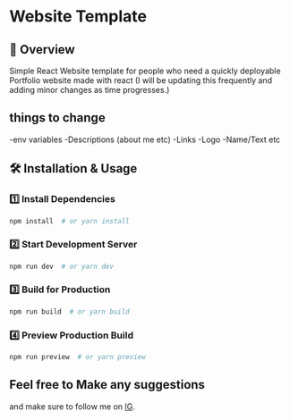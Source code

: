 # Website Template

## 🚀 Overview
Simple React Website template for people who need a quickly deployable Portfolio website made with react (I will be updating this frequently and adding minor changes as time progresses.)

## things to change
-env variables
-Descriptions (about me etc)
-Links
-Logo
-Name/Text etc

## 🛠 Installation & Usage
### 1️⃣ Install Dependencies
```sh
npm install  # or yarn install
```

### 2️⃣ Start Development Server
```sh
npm run dev  # or yarn dev
```

### 3️⃣ Build for Production
```sh
npm run build  # or yarn build
```

### 4️⃣ Preview Production Build
```sh
npm run preview  # or yarn preview
```

## Feel free to Make any suggestions
  and make sure to follow me on 
    [IG](instagram.com/jamjam_officiale).


